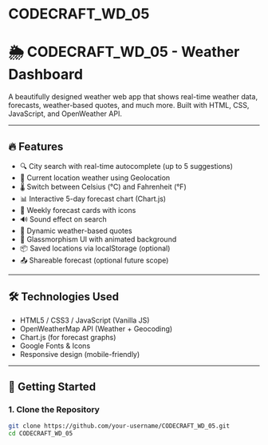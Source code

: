 # CODECRAFT_WD_05
# 🌦️ CODECRAFT_WD_05 - Weather Dashboard

A beautifully designed weather web app that shows real-time weather data, forecasts, weather-based quotes, and much more. Built with HTML, CSS, JavaScript, and OpenWeather API.

---

## 🔥 Features

- 🔍 City search with real-time autocomplete (up to 5 suggestions)
- 📍 Current location weather using Geolocation
- 🌡️ Switch between Celsius (°C) and Fahrenheit (°F)
- 📊 Interactive 5-day forecast chart (Chart.js)
- 📅 Weekly forecast cards with icons
- 🔊 Sound effect on search
- 🌈 Dynamic weather-based quotes
- 🎨 Glassmorphism UI with animated background
- 📦 Saved locations via localStorage (optional)
- 📤 Shareable forecast (optional future scope)

---

## 🛠️ Technologies Used

- HTML5 / CSS3 / JavaScript (Vanilla JS)
- OpenWeatherMap API (Weather + Geocoding)
- Chart.js (for forecast graphs)
- Google Fonts & Icons
- Responsive design (mobile-friendly)

---

## 🚀 Getting Started

### 1. Clone the Repository

```bash
git clone https://github.com/your-username/CODECRAFT_WD_05.git
cd CODECRAFT_WD_05
